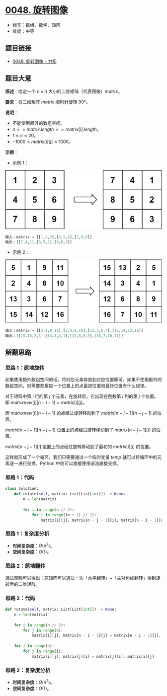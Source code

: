 # [0048. 旋转图像](https://leetcode.cn/problems/rotate-image/)

- 标签：数组、数学、矩阵
- 难度：中等

## 题目链接

- [0048. 旋转图像 - 力扣](https://leetcode.cn/problems/rotate-image/)

## 题目大意

**描述**：给定一个 $n \times n$ 大小的二维矩阵（代表图像）$matrix$。

**要求**：将二维矩阵 $matrix$ 顺时针旋转 90°。

**说明**：

- 不能使用额外的数组空间。
- $n == matrix.length == matrix[i].length$。
- $1 \le n \le 20$。
- $-1000 \le matrix[i][j] \le 1000$。

**示例**：

- 示例 1：

![](../images/20201024004801.jpg)

```python
输入：matrix = [[1,2,3],[4,5,6],[7,8,9]]
输出：[[7,4,1],[8,5,2],[9,6,3]]
```

- 示例 2：

![](../images/20201024004802.jpg)

```python
输入：matrix = [[5,1,9,11],[2,4,8,10],[13,3,6,7],[15,14,12,16]]
输出：[[15,13,2,5],[14,3,4,1],[12,6,8,9],[16,7,10,11]]
```

## 解题思路

### 思路 1：原地旋转

如果使用额外数组空间的话，将对应元素存放到对应位置即可。如果不使用额外的数组空间，则需要观察每一个位置上的点最初位置和最终位置有什么规律。

对于矩阵中第 $i$ 行的第 $j$ 个元素，在旋转后，它出现在倒数第 $i$ 列的第 $j$ 个位置。即 $matrixnew[j][n − i − 1] = matrix[i][j]$。

而  $matrixnew[j][n - i - 1]$  的点经过旋转移动到了 $matrix[n − i − 1][n − j − 1]$ 的位置。

$matrix[n − i − 1][n − j − 1]$ 位置上的点经过旋转移动到了 $matrix[n − j − 1][i]$  的位置。

$matrix[n− j − 1][i]$  位置上的点经过旋转移动到了最初的 $matrix[i][j]$ 的位置。

这样就形成了一个循环，我们只需要通过一个临时变量 $temp$ 就可以将循环中的元素逐一进行交换。Python 中则可以直接使用语法直接交换。

### 思路 1：代码

```python
class Solution:
    def rotate(self, matrix: List[List[int]]) -> None:
        n = len(matrix)

        for i in range(n // 2):
            for j in range((n + 1) // 2):
                matrix[i][j], matrix[n - j - 1][i], matrix[n - i - 1][n - j - 1], matrix[j][n - i - 1] = matrix[n - j - 1][i], matrix[n - i - 1][n - j - 1], matrix[j][n - i - 1], matrix[i][j]
```

### 思路 1：复杂度分析

- **时间复杂度**：$O(n^2)$。
- **空间复杂度**：$O(1)$。

### 思路 2：原地翻转

通过观察可以得出：原矩阵可以通过一次「水平翻转」+「主对角线翻转」得到旋转后的二维矩阵。

### 思路 2：代码

```python
def rotate(self, matrix: List[List[int]]) -> None:
    n = len(matrix)
    
    for i in range(n // 2):
        for j in range(n):
            matrix[i][j], matrix[n - i - 1][j] = matrix[n - i - 1][j], matrix[i][j]
    
    for i in range(n):
        for j in range(i):
            matrix[i][j], matrix[j][i] = matrix[j][i], matrix[i][j]
```

### 思路 2：复杂度分析

- **时间复杂度**：$O(n^2)$。
- **空间复杂度**：$O(1)$。


